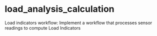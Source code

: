 # load_analysis_calculation
Load indicators workflow: Implement a workflow that processes sensor readings to compute Load Indicators

 

